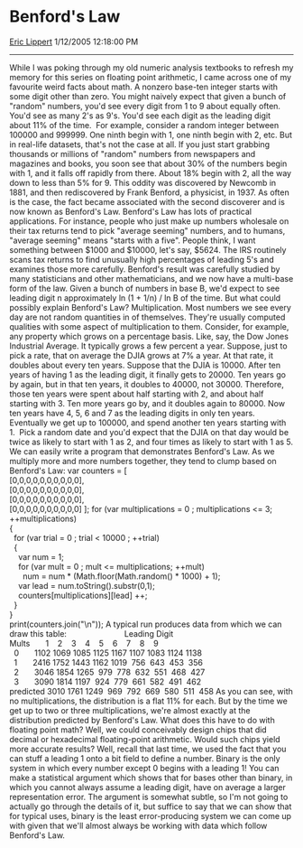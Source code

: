 # Benford's Law

[Eric Lippert](https://social.msdn.microsoft.com/profile/Eric%20Lippert) 1/12/2005 12:18:00 PM

-----

While I was poking through my old numeric analysis textbooks to refresh my memory for this series on floating point arithmetic, I came across one of my favourite weird facts about math. A nonzero base-ten integer starts with some digit other than zero. You might naively expect that given a bunch of "random" numbers, you'd see every digit from 1 to 9 about equally often. You'd see as many 2's as 9's. You'd see each digit as the leading digit about 11% of the time.  For example, consider a random integer between 100000 and 999999. One ninth begin with 1, one ninth begin with 2, etc. But in real-life datasets, that's not the case at all. If you just start grabbing thousands or millions of "random" numbers from newspapers and magazines and books, you soon see that about 30% of the numbers begin with 1, and it falls off rapidly from there. About 18% begin with 2, all the way down to less than 5% for 9. This oddity was discovered by Newcomb in 1881, and then rediscovered by Frank Benford, a physicist, in 1937. As often is the case, the fact became associated with the second discoverer and is now known as Benford's Law. Benford's Law has lots of practical applications. For instance, people who just make up numbers wholesale on their tax returns tend to pick "average seeming" numbers, and to humans, "average seeming" means "starts with a five". People think, I want something between $1000 and $10000, let's say, $5624. The IRS routinely scans tax returns to find unusually high percentages of leading 5's and examines those more carefully. Benford's result was carefully studied by many statisticians and other mathematicians, and we now have a multi-base form of the law. Given a bunch of numbers in base B, we'd expect to see leading digit n approximately ln (1 + 1/n) / ln B of the time. But what could possibly explain Benford's Law? Multiplication. Most numbers we see every day are not random quantities in of themselves. They're usually computed qualities with some aspect of multiplication to them. Consider, for example, any property which grows on a percentage basis. Like, say, the Dow Jones Industrial Average. It typically grows a few percent a year. Suppose, just to pick a rate, that on average the DJIA grows at 7% a year. At that rate, it doubles about every ten years. Suppose that the DJIA is 10000. After ten years of having 1 as the leading digit, it finally gets to 20000. Ten years go by again, but in that ten years, it doubles to 40000, not 30000. Therefore, those ten years were spent about half starting with 2, and about half starting with 3. Ten more years go by, and it doubles again to 80000. Now ten years have 4, 5, 6 and 7 as the leading digits in only ten years. Eventually we get up to 100000, and spend another ten years starting with 1.  Pick a random date and you'd expect that the DJIA on that day would be twice as likely to start with 1 as 2, and four times as likely to start with 1 as 5. We can easily write a program that demonstrates Benford's Law. As we multiply more and more numbers together, they tend to clump based on Benford's Law: var counters = \[  
\[0,0,0,0,0,0,0,0,0,0\],  
\[0,0,0,0,0,0,0,0,0,0\],  
\[0,0,0,0,0,0,0,0,0,0\],  
\[0,0,0,0,0,0,0,0,0,0\] \]; for (var multiplications = 0 ; multiplications \<= 3; ++multiplications)  
{  
  for (var trial = 0 ; trial \< 10000 ; ++trial)  
  {  
    var num = 1;  
    for (var mult = 0 ; mult \<= multiplications; ++mult)  
      num = num \* (Math.floor(Math.random() \* 1000) + 1);  
    var lead = num.toString().substr(0,1);  
    counters\[multiplications\]\[lead\] ++;  
  }  
}  
print(counters.join("\\n")); A typical run produces data from which we can draw this table:                          Leading Digit  
Mults       1    2    3    4    5    6    7    8    9  
  0       1102 1069 1085 1125 1167 1107 1083 1124 1138  
  1       2416 1752 1443 1162 1019  756  643  453  356  
  2       3046 1854 1265  979  778  632  551  468  427  
  3       3090 1814 1197  924  779  661  582  491  462  
predicted 3010 1761 1249  969  792  669  580  511  458 As you can see, with no multiplications, the distribution is a flat 11% for each. But by the time we get up to two or three multiplications, we're almost exactly at the distribution predicted by Benford's Law. What does this have to do with floating point math? Well, we could conceivably design chips that did decimal or hexadecimal floating-point arithmetic. Would such chips yield more accurate results? Well, recall that last time, we used the fact that you can stuff a leading 1 onto a bit field to define a number. Binary is the only system in which every number except 0 begins with a leading 1\! You can make a statistical argument which shows that for bases other than binary, in which you cannot always assume a leading digit, have on average a larger representation error. The argument is somewhat subtle, so I'm not going to actually go through the details of it, but suffice to say that we can show that for typical uses, binary is the least error-producing system we can come up with given that we'll almost always be working with data which follow Benford's Law.

